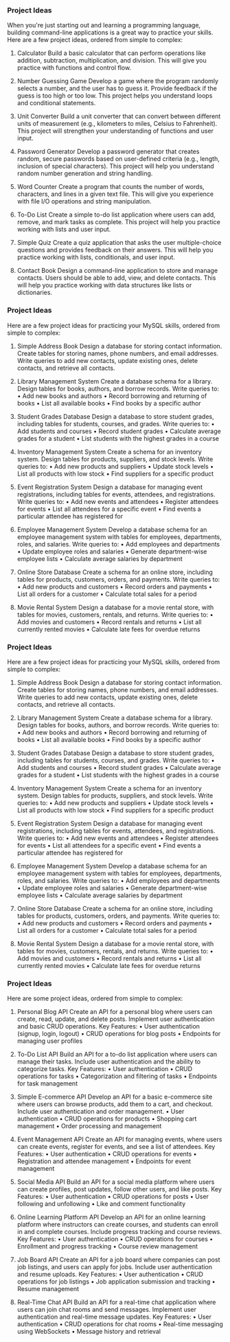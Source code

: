 ### Project Ideas
When you're just starting out and learning a programming language, building
command-line applications is a great way to practice your skills. Here are a few
project ideas, ordered from simple to complex:

1. Calculator
Build a basic calculator that can perform operations like addition, subtraction,
multiplication, and division. This will give you practice with functions and control
flow.

2. Number Guessing Game
Develop a game where the program randomly selects a number, and the user has
to guess it. Provide feedback if the guess is too high or too low. This project helps
you understand loops and conditional statements.

3. Unit Converter
Build a unit converter that can convert between different units of measurement
(e.g., kilometers to miles, Celsius to Fahrenheit). This project will strengthen your
understanding of functions and user input.

4. Password Generator
Develop a password generator that creates random, secure passwords based on
user-defined criteria (e.g., length, inclusion of special characters). This project will
help you understand random number generation and string handling.

5. Word Counter
Create a program that counts the number of words, characters, and lines in a
given text file. This will give you experience with file I/O operations and string
manipulation.

6. To-Do List
Create a simple to-do list application where users can add, remove, and mark
tasks as complete. This project will help you practice working with lists and user
input.

7. Simple Quiz
Create a quiz application that asks the user multiple-choice questions and
provides feedback on their answers. This will help you practice working with lists,
conditionals, and user input.

8. Contact Book
Design a command-line application to store and manage contacts. Users should
be able to add, view, and delete contacts. This will help you practice working with
data structures like lists or dictionaries.


### Project Ideas
Here are a few project ideas for practicing your MySQL skills, ordered from simple
to complex:

1. Simple Address Book
Design a database for storing contact information. Create tables for storing
names, phone numbers, and email addresses. Write queries to add new contacts,
update existing ones, delete contacts, and retrieve all contacts.

2. Library Management System
Create a database schema for a library. Design tables for books, authors, and
borrow records. Write queries to:
• Add new books and authors
• Record borrowing and returning of books
• List all available books
• Find books by a specific author

3. Student Grades Database
Design a database to store student grades, including tables for students, courses,
and grades. Write queries to:
• Add students and courses
• Record student grades
• Calculate average grades for a student
• List students with the highest grades in a course

4. Inventory Management System
Create a schema for an inventory system. Design tables for products, suppliers,
and stock levels. Write queries to:
• Add new products and suppliers
• Update stock levels
• List all products with low stock
• Find suppliers for a specific product

5. Event Registration System
Design a database for managing event registrations, including tables for events,
attendees, and registrations. Write queries to:
• Add new events and attendees
• Register attendees for events
• List all attendees for a specific event
• Find events a particular attendee has registered for

6. Employee Management System
Develop a database schema for an employee management system with tables for
employees, departments, roles, and salaries. Write queries to:
• Add employees and departments
• Update employee roles and salaries
• Generate department-wise employee lists
• Calculate average salaries by department

7. Online Store Database
Create a schema for an online store, including tables for products, customers,
orders, and payments. Write queries to:
• Add new products and customers
• Record orders and payments
• List all orders for a customer
• Calculate total sales for a period

8. Movie Rental System
Design a database for a movie rental store, with tables for movies, customers,
rentals, and returns. Write queries to:
• Add movies and customers
• Record rentals and returns
• List all currently rented movies
• Calculate late fees for overdue returns

### Project Ideas
Here are a few project ideas for practicing your MySQL skills, ordered from simple
to complex:

1. Simple Address Book
Design a database for storing contact information. Create tables for storing
names, phone numbers, and email addresses. Write queries to add new contacts,
update existing ones, delete contacts, and retrieve all contacts.

2. Library Management System
Create a database schema for a library. Design tables for books, authors, and
borrow records. Write queries to:
• Add new books and authors
• Record borrowing and returning of books
• List all available books
• Find books by a specific author

3. Student Grades Database
Design a database to store student grades, including tables for students, courses,
and grades. Write queries to:
• Add students and courses
• Record student grades
• Calculate average grades for a student
• List students with the highest grades in a course

4. Inventory Management System
Create a schema for an inventory system. Design tables for products, suppliers,
and stock levels. Write queries to:
• Add new products and suppliers
• Update stock levels
• List all products with low stock
• Find suppliers for a specific product

5. Event Registration System
Design a database for managing event registrations, including tables for events,
attendees, and registrations. Write queries to:
• Add new events and attendees
• Register attendees for events
• List all attendees for a specific event
• Find events a particular attendee has registered for

6. Employee Management System
Develop a database schema for an employee management system with tables for
employees, departments, roles, and salaries. Write queries to:
• Add employees and departments
• Update employee roles and salaries
• Generate department-wise employee lists
• Calculate average salaries by department

7. Online Store Database
Create a schema for an online store, including tables for products, customers,
orders, and payments. Write queries to:
• Add new products and customers
• Record orders and payments
• List all orders for a customer
• Calculate total sales for a period

8. Movie Rental System
Design a database for a movie rental store, with tables for movies, customers,
rentals, and returns. Write queries to:
• Add movies and customers
• Record rentals and returns
• List all currently rented movies
• Calculate late fees for overdue returns



### Project Ideas
Here are some project ideas, ordered from simple to complex:

1. Personal Blog API
Create an API for a personal blog where users can create, read, update, and
delete posts. Implement user authentication and basic CRUD operations.
Key Features:
• User authentication (signup, login, logout)
• CRUD operations for blog posts
• Endpoints for managing user profiles

2. To-Do List API
Build an API for a to-do list application where users can manage their tasks.
Include user authentication and the ability to categorize tasks.
Key Features:
• User authentication
• CRUD operations for tasks
• Categorization and filtering of tasks
• Endpoints for task management

3. Simple E-commerce API
Develop an API for a basic e-commerce site where users can browse products,
add them to a cart, and checkout. Include user authentication and order
management.
• User authentication
• CRUD operations for products
• Shopping cart management
• Order processing and management

4. Event Management API
Create an API for managing events, where users can create events, register for
events, and see a list of attendees.
Key Features:
• User authentication
• CRUD operations for events
• Registration and attendee management
• Endpoints for event management

5. Social Media API
Build an API for a social media platform where users can create profiles, post
updates, follow other users, and like posts.
Key Features:
• User authentication
• CRUD operations for posts
• User following and unfollowing
• Like and comment functionality

6. Online Learning Platform API
Develop an API for an online learning platform where instructors can create
courses, and students can enroll in and complete courses. Include progress
tracking and course reviews.
Key Features:
• User authentication
• CRUD operations for courses
• Enrollment and progress tracking
• Course review management

7. Job Board API
Create an API for a job board where companies can post job listings, and users
can apply for jobs. Include user authentication and resume uploads.
Key Features:
• User authentication
• CRUD operations for job listings
• Job application submission and tracking
• Resume management

8. Real-Time Chat API
Build an API for a real-time chat application where users can join chat rooms and
send messages. Implement user authentication and real-time message updates.
Key Features:
• User authentication
• CRUD operations for chat rooms
• Real-time messaging using WebSockets
• Message history and retrieval